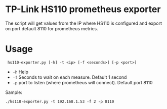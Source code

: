 # TP-Link HS110 prometheus exporter

The script will get values from the IP where HS110 is configured and export on port default 8110 for prometheus metrics.

# Usage

```
 hs110-exporter.py [-h] -t <ip> [-f <seconds>] [-p <port>]
```
- `-h` Help
- `-f` Seconds to wait on each measure. Default 1 second
- `-p` port to listen (where prometheus will connect). Default port 8110

Sample: 
```
./hs110-exporter.py -t 192.168.1.53 -f 2 -p 8110
```

